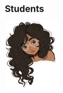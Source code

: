 <!-- TITLE: High School -->
<!-- SUBTITLE: A quick summary of High School -->

# Students
![00 D 9655 Bfc 456966 A 1 E 95 F 2 A 5 E 905 Ec 5](/uploads/silverline-high-school/00-d-9655-bfc-456966-a-1-e-95-f-2-a-5-e-905-ec-5.jpg "00 D 9655 Bfc 456966 A 1 E 95 F 2 A 5 E 905 Ec 5")